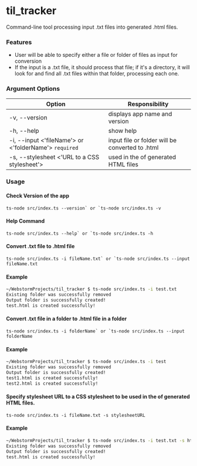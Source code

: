 # til_tracker
Command-line tool processing input .txt files into generated .html files.

### Features
- User will be able to specify either a file or folder of files as input for conversion
- If the input is a .txt file, it should process that file; 
if it's a directory, it will look for and find all .txt files within that folder, 
processing each one.

### Argument Options
| Option                                                | Responsibility                                  |
|-------------------------------------------------------|-------------------------------------------------|
| -v, --version                                         | displays app name and version                   |
| -h, --help                                            | show help                                       |
| -i, --input <'fileName'> or <'folderName'> `required` | input file or folder will be converted to .html |
| -s, --stylesheet <'URL to a CSS stylesheet'>          | used in the <head> of generated HTML files      |

### Usage
#### Check Version of the app
```ts-node src/index.ts --version` or `ts-node src/index.ts -v```

#### Help Command
```ts-node src/index.ts --help` or `ts-node src/index.ts -h```

#### Convert .txt file to .html file
```ts-node src/index.ts -i fileName.txt` or `ts-node src/index.ts --input fileName.txt```
#### Example
```sh
~/WebstormProjects/til_tracker $ ts-node src/index.ts -i test.txt
Existing folder was successfully removed
Output folder is successfully created!
test.html is created successfully!
```

#### Convert .txt file in a folder to .html file in a folder
```ts-node src/index.ts -i folderName` or `ts-node src/index.ts --input folderName```
#### Example
```sh
~/WebstormProjects/til_tracker $ ts-node src/index.ts -i test
Existing folder was successfully removed
Output folder is successfully created!
test1.html is created successfully!
test2.html is created successfully!
```

#### Specify stylesheet URL to a CSS stylesheet to be used in the <head> of generated HTML files.
```ts-node src/index.ts -i fileName.txt -s stylesheetURL```
#### Example
```sh
~/WebstormProjects/til_tracker $ ts-node src/index.ts -i test.txt -s https://cdnjs.cloudflare.com/ajax/libs/tufte-css/1.8.0/tufte.min.css 
Existing folder was successfully removed
Output folder is successfully created!
test.html is created successfully!
```